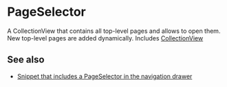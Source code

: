 # PageSelector
A CollectionView that contains all top-level pages and allows to open them. New top-level pages are added dynamically.
Includes [CollectionView](CollectionView.md)

## See also
- [Snippet that includes a PageSelector in the navigation drawer](https://github.com/eclipsesource/tabris-js/blob/master/snippets/drawer-pages/drawer-pages.js)
